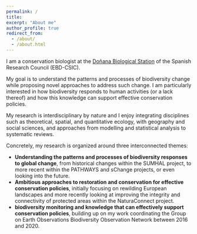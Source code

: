 ```yaml
---
permalink: /
title: 
excerpt: "About me"
author_profile: true
redirect_from: 
  - /about/
  - /about.html
---
```


I am a conservation biologist at the [Doñana Biological Station](https://ebd.csic.es) of the Spanish Research Council (EBD-CSIC). 

My goal is to understand the patterns and processes of biodiversity change while proposing novel approaches to address such change. I am particularly interested in how biodiversity responds to human activities (or a lack thereof) and how this knowledge can support effective conservation policies. 

My research is interdisciplinary by nature and I enjoy integrating disciplines such as theoretical, spatial, and quantitative ecology, with geography and social sciences, and approaches from modelling and statistical analysis to systematic reviews. 

Concretely, my research is organized around three interconnected themes:

* <b>Understanding the patterns and processes of biodiversity responses to global change</b>, from historical changes within the SUMHAL project, to more recent within the PATHWAYS and sChange projects, or even looking into the future. 
* <b>Ambitious approaches to restoration and conservation for effective conservation policies</b>, initially focusing on rewilding European landscapes and more recently looking at improving the integrity and connectivity of protected areas within the NaturaConnect project.
* <b>biodiversity monitoring and knowledge that can effectively support conservation policies</b>, building up on my work coordinating the Group on Earth Observations Biodiversity Observation Network between 2016 and 2020.
